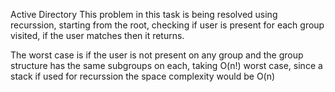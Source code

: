 Active Directory
This problem in this task is being resolved using recurssion, starting from the root, checking if user is present for each group visited, if the user matches then it returns.

The worst case is if the user is not present on any group and the group structure has the same subgroups on each, taking O(n!) worst case, since a stack if used for recurssion the space complexity would be O(n)
